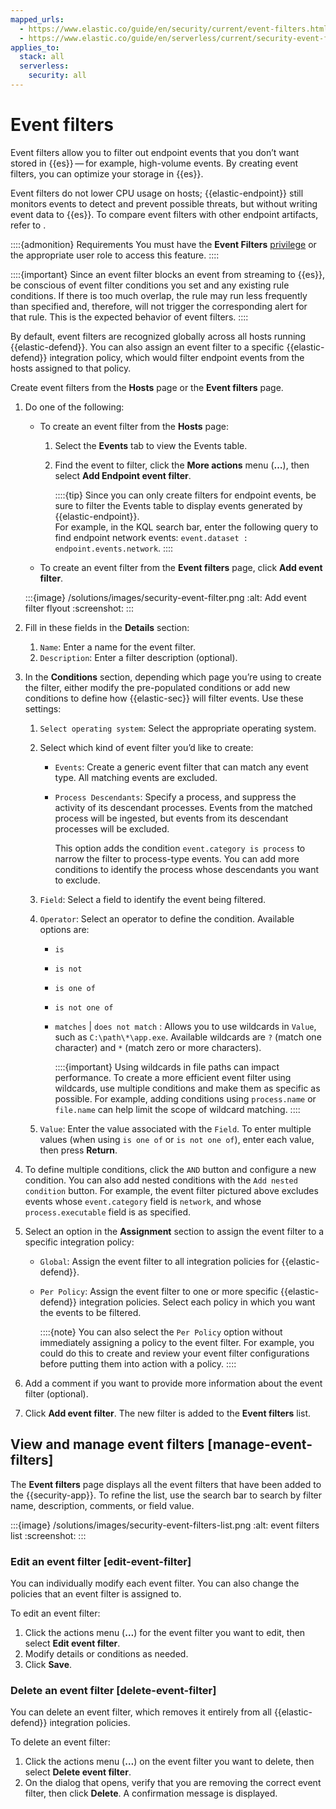 ```yaml
---
mapped_urls:
  - https://www.elastic.co/guide/en/security/current/event-filters.html
  - https://www.elastic.co/guide/en/serverless/current/security-event-filters.html
applies_to:
  stack: all
  serverless:
    security: all
---
```


# Event filters


Event filters allow you to filter out endpoint events that you don’t want stored in {{es}} — for example, high-volume events. By creating event filters, you can optimize your storage in {{es}}.

Event filters do not lower CPU usage on hosts; {{elastic-endpoint}} still monitors events to detect and prevent possible threats, but without writing event data to {{es}}. To compare event filters with other endpoint artifacts, refer to [](/solutions/security/manage-elastic-defend/optimize-elastic-defend.md).

::::{admonition} Requirements
You must have the **Event Filters** [privilege](/solutions/security/configure-elastic-defend/elastic-defend-feature-privileges.md) or the appropriate user role to access this feature.
::::


::::{important}
Since an event filter blocks an event from streaming to {{es}}, be conscious of event filter conditions you set and any existing rule conditions. If there is too much overlap, the rule may run less frequently than specified and, therefore, will not trigger the corresponding alert for that rule. This is the expected behavior of event filters.
::::


By default, event filters are recognized globally across all hosts running {{elastic-defend}}. You can also assign an event filter to a specific {{elastic-defend}} integration policy, which would filter endpoint events from the hosts assigned to that policy.

Create event filters from the **Hosts** page or the **Event filters** page.

1. Do one of the following:

    * To create an event filter from the **Hosts** page:

        1. Select the **Events** tab to view the Events table.
        2. Find the event to filter, click the **More actions** menu (**…​**), then select **Add Endpoint event filter**.

            ::::{tip}
            Since you can only create filters for endpoint events, be sure to filter the Events table to display events generated by {{elastic-endpoint}}.<br> For example, in the KQL search bar, enter the following query to find endpoint network events: `event.dataset : endpoint.events.network`.
            ::::

    * To create an event filter from the **Event filters** page, click **Add event filter**.


    :::{image} /solutions/images/security-event-filter.png
    :alt: Add event filter flyout
    :screenshot:
    :::

2. Fill in these fields in the **Details** section:

    1. `Name`: Enter a name for the event filter.
    2. `Description`: Enter a filter description (optional).

3. In the **Conditions** section, depending which page you’re using to create the filter, either modify the pre-populated conditions or add new conditions to define how {{elastic-sec}} will filter events. Use these settings:

    1. `Select operating system`: Select the appropriate operating system.
    2. Select which kind of event filter you’d like to create:

        * `Events`: Create a generic event filter that can match any event type. All matching events are excluded.
        * `Process Descendants`: Specify a process, and suppress the activity of its descendant processes. Events from the matched process will be ingested, but events from its descendant processes will be excluded.

            This option adds the condition `event.category is process` to narrow the filter to process-type events. You can add more conditions to identify the process whose descendants you want to exclude.

    3. `Field`: Select a field to identify the event being filtered.
    4. `Operator`: Select an operator to define the condition. Available options are:

        * `is`
        * `is not`
        * `is one of`
        * `is not one of`
        * `matches` | `does not match` : Allows you to use wildcards in `Value`, such as `C:\path\*\app.exe`.  Available wildcards are `?` (match one character) and `*` (match zero or more characters).

            ::::{important}
            Using wildcards in file paths can impact performance. To create a more efficient event filter using wildcards, use multiple conditions and make them as specific as possible. For example, adding conditions using `process.name` or `file.name` can help limit the scope of wildcard matching.
            ::::

    5. `Value`: Enter the value associated with the `Field`. To enter multiple values (when using `is one of` or `is not one of`), enter each value, then press **Return**.

4. To define multiple conditions, click the `AND` button and configure a new condition. You can also add nested conditions with the `Add nested condition` button. For example, the event filter pictured above excludes events whose `event.category` field is `network`, and whose `process.executable` field is as specified.
5. Select an option in the **Assignment** section to assign the event filter to a specific integration policy:

    * `Global`: Assign the event filter to all integration policies for {{elastic-defend}}.
    * `Per Policy`: Assign the event filter to one or more specific {{elastic-defend}} integration policies. Select each policy in which you want the events to be filtered.

        ::::{note}
        You can also select the `Per Policy` option without immediately assigning a policy to the event filter. For example, you could do this to create and review your event filter configurations before putting them into action with a policy.
        ::::

6. Add a comment if you want to provide more information about the event filter (optional).
7. Click **Add event filter**. The new filter is added to the **Event filters** list.


## View and manage event filters [manage-event-filters]

The **Event filters** page displays all the event filters that have been added to the {{security-app}}. To refine the list, use the search bar to search by filter name, description, comments, or field value.

:::{image} /solutions/images/security-event-filters-list.png
:alt: event filters list
:screenshot:
:::


### Edit an event filter [edit-event-filter]

You can individually modify each event filter. You can also change the policies that an event filter is assigned to.

To edit an event filter:

1. Click the actions menu (**…​**) for the event filter you want to edit, then select **Edit event filter**.
2. Modify details or conditions as needed.
3. Click **Save**.


### Delete an event filter [delete-event-filter]

You can delete an event filter, which removes it entirely from all {{elastic-defend}} integration policies.

To delete an event filter:

1. Click the actions menu (**…​**) on the event filter you want to delete, then select **Delete event filter**.
2. On the dialog that opens, verify that you are removing the correct event filter, then click **Delete**. A confirmation message is displayed.
